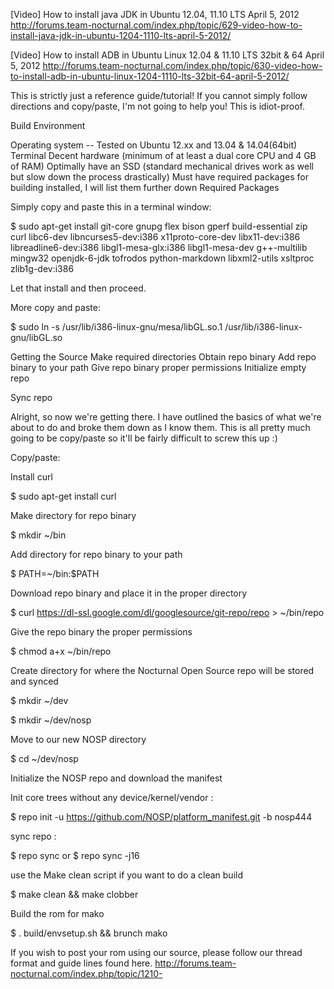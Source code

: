 [Video] How to install java JDK in Ubuntu 12.04, 11.10 LTS April 5, 2012 http://forums.team-nocturnal.com/index.php/topic/629-video-how-to-install-java-jdk-in-ubuntu-1204-1110-lts-april-5-2012/

[Video] How to install ADB in Ubuntu Linux 12.04 & 11.10 LTS 32bit & 64 April 5, 2012 http://forums.team-nocturnal.com/index.php/topic/630-video-how-to-install-adb-in-ubuntu-linux-1204-1110-lts-32bit-64-april-5-2012/

This is strictly just a reference guide/tutorial! If you cannot simply follow directions and copy/paste, I'm not going to help you! This is idiot-proof.

Build Environment

Operating system -- Tested on Ubuntu 12.xx and 13.04 & 14.04(64bit) Terminal Decent hardware (minimum of at least a dual core CPU and 4 GB of RAM) Optimally have an SSD (standard mechanical drives work as well but slow down the process drastically) Must have required packages for building installed, I will list them further down Required Packages

Simply copy and paste this in a terminal window:

$ sudo apt-get install git-core gnupg flex bison gperf build-essential zip curl libc6-dev libncurses5-dev:i386 x11proto-core-dev libx11-dev:i386 libreadline6-dev:i386 libgl1-mesa-glx:i386 libgl1-mesa-dev g++-multilib mingw32 openjdk-6-jdk tofrodos python-markdown libxml2-utils xsltproc zlib1g-dev:i386

Let that install and then proceed.

More copy and paste:

$ sudo ln -s /usr/lib/i386-linux-gnu/mesa/libGL.so.1 /usr/lib/i386-linux-gnu/libGL.so

Getting the Source Make required directories Obtain repo binary Add repo binary to your path Give repo binary proper permissions Initialize empty repo

Sync repo

Alright, so now we're getting there. I have outlined the basics of what we're about to do and broke them down as I know them. This is all pretty much going to be copy/paste so it'll be fairly difficult to screw this up :)

Copy/paste:

Install curl

$ sudo apt-get install curl

Make directory for repo binary

$ mkdir ~/bin

Add directory for repo binary to your path

$ PATH=~/bin:$PATH

Download repo binary and place it in the proper directory

$ curl https://dl-ssl.google.com/dl/googlesource/git-repo/repo > ~/bin/repo

Give the repo binary the proper permissions

$ chmod a+x ~/bin/repo

Create directory for where the Nocturnal Open Source repo will be stored and synced

$ mkdir ~/dev

$ mkdir ~/dev/nosp

Move to our new NOSP directory

$ cd ~/dev/nosp

Initialize the NOSP repo and download the manifest

Init core trees without any device/kernel/vendor :

$ repo init -u https://github.com/NOSP/platform_manifest.git -b nosp444

sync repo : 

$ repo sync or $ repo sync -j16

use the Make clean script if you want to do a clean build

$ make clean && make clobber

Build the rom for mako

$ . build/envsetup.sh && brunch mako

If you wish to post your rom using our source, please follow our thread format and guide lines found here. http://forums.team-nocturnal.com/index.php/topic/1210-
